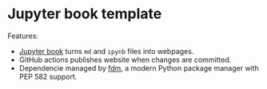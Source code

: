 # Jupyter book template

Features:

- [Jupyter book](https://jupyterbook.org/index.html) turns `md` and `ipynb` files into webpages.
- GitHub actions publishes website when changes are committed.
- Dependencie managed by [fdm](https://pdm.fming.dev/), a modern Python package manager with PEP 582 support.